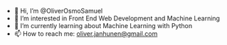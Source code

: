 - 👋 Hi, I’m @OliverOsmoSamuel
- 👀 I’m interested in Front End Web Development and Machine Learning
- 🌱 I’m currently learning about Machine Learning with Python
- 📫 How to reach me: oliver.janhunen@gmail.com
